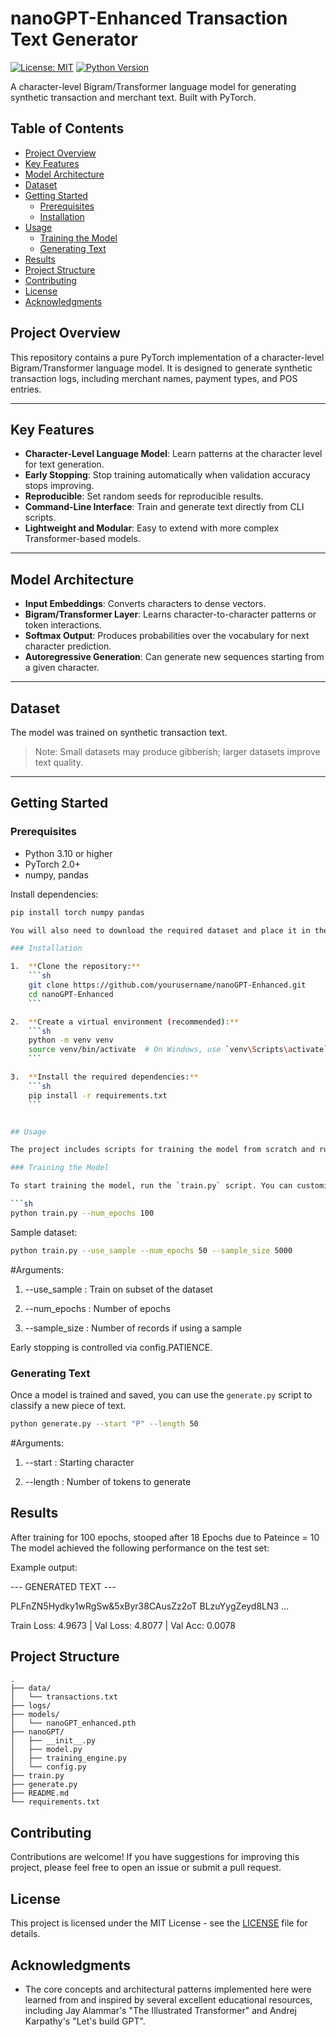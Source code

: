 # nanoGPT-Enhanced Transaction Text Generator

[![License: MIT](https://img.shields.io/badge/License-MIT-yellow.svg)](https://opensource.org/licenses/MIT)
[![Python Version](https://img.shields.io/badge/python-3.10%2B-blue.svg)](https://www.python.org/downloads/)

A character-level Bigram/Transformer language model for generating synthetic transaction and merchant text. Built with PyTorch.

## Table of Contents
- [Project Overview](#project-overview)
- [Key Features](#key-features)
- [Model Architecture](#model-architecture)
- [Dataset](#dataset)
- [Getting Started](#getting-started)
  - [Prerequisites](#prerequisites)
  - [Installation](#installation)
- [Usage](#usage)
  - [Training the Model](#training-the-model)
  - [Generating Text](#generating-text)
- [Results](#results)
- [Project Structure](#project-structure)
- [Contributing](#contributing)
- [License](#license)
- [Acknowledgments](#acknowledgments)

## Project Overview

This repository contains a pure PyTorch implementation of a character-level Bigram/Transformer language model. It is designed to generate synthetic transaction logs, including merchant names, payment types, and POS entries.

---

## Key Features

* **Character-Level Language Model**: Learn patterns at the character level for text generation.
* **Early Stopping**: Stop training automatically when validation accuracy stops improving.
* **Reproducible**: Set random seeds for reproducible results.
* **Command-Line Interface**: Train and generate text directly from CLI scripts.
* **Lightweight and Modular**: Easy to extend with more complex Transformer-based models.

---

## Model Architecture

* **Input Embeddings**: Converts characters to dense vectors.
* **Bigram/Transformer Layer**: Learns character-to-character patterns or token interactions.
* **Softmax Output**: Produces probabilities over the vocabulary for next character prediction.
* **Autoregressive Generation**: Can generate new sequences starting from a given character.

---

## Dataset

The model was trained on synthetic transaction text. 

> Note: Small datasets may produce gibberish; larger datasets improve text quality.

---

## Getting Started

### Prerequisites

* Python 3.10 or higher
* PyTorch 2.0+
* numpy, pandas

Install dependencies:

```bash
pip install torch numpy pandas

You will also need to download the required dataset and place it in the `data/` directory.

### Installation

1.  **Clone the repository:**
    ```sh
    git clone https://github.com/yourusername/nanoGPT-Enhanced.git
    cd nanoGPT-Enhanced
    ```

2.  **Create a virtual environment (recommended):**
    ```sh
    python -m venv venv
    source venv/bin/activate  # On Windows, use `venv\Scripts\activate`
    ```

3.  **Install the required dependencies:**
    ```sh
    pip install -r requirements.txt
    ```


## Usage

The project includes scripts for training the model from scratch and running inference on new text.

### Training the Model

To start training the model, run the `train.py` script. You can customize the training process using command-line arguments.

```sh
python train.py --num_epochs 100
```
Sample dataset:

```sh
python train.py --use_sample --num_epochs 50 --sample_size 5000
```

#Arguments:

1. --use_sample : Train on subset of the dataset

2. --num_epochs : Number of epochs

3. --sample_size : Number of records if using a sample

Early stopping is controlled via config.PATIENCE.

### Generating Text

Once a model is trained and saved, you can use the `generate.py` script to classify a new piece of text.

```sh
python generate.py --start "P" --length 50
```

#Arguments:

1. --start : Starting character

2. --length : Number of tokens to generate


## Results

After training for 100 epochs, stooped after 18 Epochs due to Pateince = 10
The model achieved the following performance on the test set:


Example output:

--- GENERATED TEXT ---

PLFnZN5Hydky1wRgSw&5xByr38CAusZz2oT
BLzuYygZeyd8LN3
...

Train Loss: 4.9673 | Val Loss: 4.8077 | Val Acc: 0.0078


## Project Structure

```
.
├── data/
│   └── transactions.txt
├── logs/
├── models/
│   └── nanoGPT_enhanced.pth
├── nanoGPT/
│   ├── __init__.py
│   ├── model.py
│   ├── training_engine.py
│   └── config.py
├── train.py
├── generate.py
├── README.md
└── requirements.txt

```

## Contributing

Contributions are welcome! If you have suggestions for improving this project, please feel free to open an issue or submit a pull request.

## License

This project is licensed under the MIT License - see the [LICENSE](LICENSE) file for details.

## Acknowledgments

*   The core concepts and architectural patterns implemented here were learned from and inspired by several excellent educational resources, including Jay Alammar's "The Illustrated Transformer" and Andrej Karpathy's "Let's build GPT".
